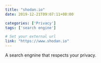 ```yaml
---
title: "shodan.io"
date: 2019-12-21T09:07:11+08:00

categories: ['Privacy']
tags: ['search engine']

# Set your external url
link: "https://www.shodan.io"
---
```

A search engnine that respects your privacy.
